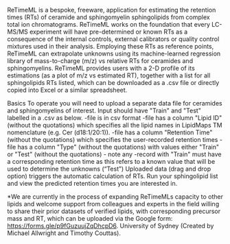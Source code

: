 ReTimeML is a bespoke, freeware, application for estimating the retention times (RTs) of
ceramide and sphingomyelin sphingolipids from complex total ion chromatograms. ReTimeML
works on the foundation that every LC-MS/MS experiment will have pre-determined or known
RTs as a consequence of the internal controls, external calibrators or quality control mixtures
used in their analysis. Employing these RTs as reference points, ReTimeML can extrapolate
unknowns using its machine-learned regression library of mass-to-charge (m/z) vs relative RTs
for ceramides and sphingomyelins.
ReTimeML provides users with a 2-D profile of its estimations (as a plot of m/z vs estimated RT),
together with a list for all sphingolipids RTs listed, which can be downloaded as a .csv file or
directly copied into Excel or a similar spreadsheet.

Basics
To operate you will need to upload a separate data file for ceramides and sphingomyelins of
interest. Input should have &quot;Train&quot; and &quot;Test&quot; labelled in a .csv as below.
-file is in csv format -file has a column &quot;Lipid ID&quot; (without the quotations) which specifies all the lipid
names in LipidMaps TM nomenclature (e.g. Cer (d18:1/20:1)). -file has a column &quot;Retention Time&quot;
(without the quotations) which specifies the user-recorded retention times -file has a column &quot;Type&quot;
(without the quotations) with values either &quot;Train&quot; or &quot;Test&quot; (without the quotations) - note any -record
with &quot;Train&quot; must have a corresponding retention time as this refers to a known value that will be used
to determine the unknowns (“Test”)
Uploaded data (drag and drop option) triggers the automatic calculation of RTs. Run your
sphingolipid list and view the predicted retention times you are interested in.

*We are currently in the process of expanding ReTimeMLs capacity to other lipids and welcome support from
colleagues and experts in the field willing to share their prior datasets of verified lipids, with corresponding
precursor mass and RT, which can be uploaded via the Google form: https://forms.gle/p9fGuzuujZqDhcpD6.
University of Sydney (Created by Michael Allwright and Timothy Couttas).